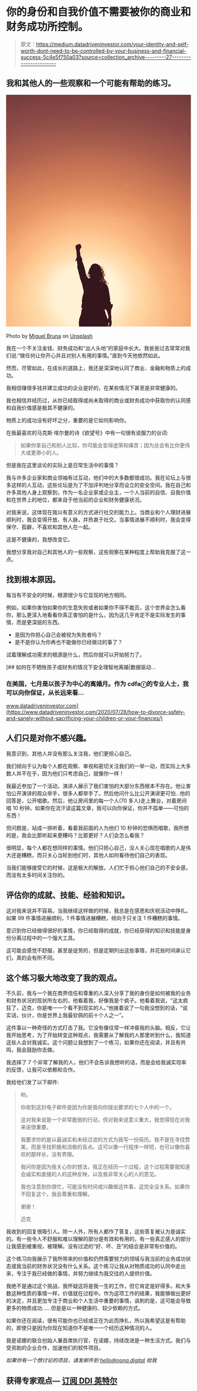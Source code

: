 # 你的身份和自我价值不需要被你的商业和财务成功所控制。

> 原文：<https://medium.datadriveninvestor.com/your-identity-and-self-worth-dont-need-to-be-controlled-by-your-business-and-financial-success-5c4e5f750a03?source=collection_archive---------27----------------------->

## 我和其他人的一些观察和一个可能有帮助的练习。

![](img/9d941aef13fa5d80366dfb54b084253e.png)

Photo by [Miguel Bruna](https://unsplash.com/@mbrunacr?utm_source=unsplash&utm_medium=referral&utm_content=creditCopyText) on [Unsplash](https://unsplash.com/s/photos/success?utm_source=unsplash&utm_medium=referral&utm_content=creditCopyText)

我在一个不关注金钱、财务成功和“出人头地”的家庭中长大。我爸爸过去常常对我们说:“做任何让你开心并且对别人有用的事情。”直到今天他依然如此。

然而，尽管如此，在成长的道路上，我还是深深地认同了商业、金融和物质上的成功。

我相信赚很多钱并建立成功的企业是好的，在某些情况下甚至是非常健康的。

我也相信并经历过，从你已经取得或尚未取得的商业或财务成功中获取你的认同感和自我价值感是极其不健康的。

物质上的成功没有好坏之分，重要的是它如何影响你。

在我最喜欢的马克斯·埃尔曼的诗《欲望号》中有一句很有说服力的台词:

> 如果你拿自己和别人比较，你可能会变得虚荣和痛苦；因为总会有比你更伟大或更渺小的人。

但是我在这里谈论的实际上是日常生活中的事情？

我与许多企业家和商业领袖有过互动，他们中的大多数都很成功。我在论坛上与很多这样的人互动，这些论坛是为了不加评判地分享而设立的安全空间。我在自己和许多其他人身上观察到，作为一名企业家或企业主，一个人当前的自信、自我价值和在世界上的地位，都来自于他当前的企业和财务健康状况。

对我来说，这体现在我以有意义的方式进行社交的能力上。当商业和个人理财进展顺利时，我会变得开放、有人脉，并热衷于社交。当事情进展不顺利时，我会变得保守、孤僻，不喜欢和其他人在一起。

这是不健康的，我想改变它。

我想分享我对自己和其他人的一些观察，这些观察在某种程度上帮助我克服了这一点。

## 找到根本原因。

每当有不安全的时候，根源很少与它显现的地方相同。

例如，如果你害怕如果你的生意失败或者如果你不得不裁员，这个世界会怎么看你，那么更深入地看看你真正害怕的是什么，因为这几乎肯定不是实际发生的事情，而是更深层的东西。

*   是因为你担心自己会被视为失败者吗？
*   是不是你认为你再也不能做你已经做过的事了？

试着理解成功需求的根源是什么，然后你就可以开始努力了。

[](https://www.datadriveninvestor.com/2020/07/28/how-to-divorce-safely-and-sanely-without-sacrificing-your-children-or-your-finances/) [## 如何在不牺牲孩子或财务的情况下安全理智地离婚|数据驱动…

### 在美国，七月是以孩子为中心的离婚月。作为 cdfaⓡ的专业人士，我可以向你保证，从长远来看…

www.datadriveninvestor.com](https://www.datadriveninvestor.com/2020/07/28/how-to-divorce-safely-and-sanely-without-sacrificing-your-children-or-your-finances/) 

## 人们只是对你不感兴趣。

我意识到，其他人并没有那么关注我，他们更担心自己。

我们倾向于认为每个人都在观察、审视和密切关注我们的一举一动，而实际上大多数人并不在乎，因为他们只考虑自己，就像你一样！

我最近参加了一个活动，演讲人展示了我们害怕的大部分东西根本不存在。他让害怕公开演讲的观众举手，很多人都举手了。然后他问什么比公开演讲更可怕…他的回答是，公开唱歌。然后，他让房间里的每一个人(70 多人)走上舞台，对着房间唱 10 秒钟。如果你在流汗读这篇文章，我可以向你保证，你并不孤单——可怕的东西！

但问题是，站成一排听着，看着我前面的人为他们 10 秒钟的恐惧而唱歌，我所想的是，我会比那听起来更糟吗？比那更好？人们会怎么看我？

很明显，每个人都在想同样的事情。他们只担心自己，没人关心现在唱歌的人是伟大还是糟糕，而只关心当轮到他们时，其他人如何看待他们自己的表现。

当我们能够接受它的时候，这是极大的解放。人们忙于担心他们自己的不安全感，而没有太多时间关注你的。

## 评估你的成就、技能、经验和知识。

这对我来说并不容易。当我继续这样做的时候，我总是在感恩和庆祝活动中挣扎。如果 99 件事情进展顺利，1 件事情进展糟糕，倾向于只关注 1 件糟糕的事情。

意识到你已经做得很好的事情，你已经取得的成就，你已经获得的知识和技能是身份分离过程中的一个强大工具。

这可能会感觉不舒服，甚至是徒劳的，但是定期列出这些事情，并花些时间承认它们，真的会有所不同。

## 这个练习极大地改变了我的观点。

不久前，我与一个我在商界信任和尊重的人深入分享了我的身份是如何被我的业务和财务状况的现状所左右的，他看着我，好像我是个疯子。他看着我说，“这太疯狂了，迈克，你是唯一一个看不到现实的人。”他接着说了一句我没想到的话，“说实话，伙计，你是世界上我最钦佩的前十个人之一”。

这件事以一种奇怪的方式打击了我。它没有像往常一样冲昏我的头脑。相反，它让我开始思考，为了开始转变这种观点，我需要从了解我的人那里听到什么，我知道这些人会对我诚实。这个问题让我想到了一个练习，如果你还在阅读，并且有共鸣，我会鼓励你去做。

我选择了 7 个非常了解我的人，他们不会告诉我想听的话，而是会给我诚实坦率的反馈，让我可以依赖和合作。

我给他们发了以下邮件:

> 哟，
> 
> 你收到这封电子邮件是因为你是我向你提出要求的七个人中的一个。
> 
> 这对我来说是一个非常脆弱的行动，但对我来说意义重大，我觉得现在对我来说很重要。
> 
> 我要求你的是以最诚实和未经过滤的方式为我写一份简历。我不是在寻找赞美，而是寻找积极和消极的盲点。这可以像一行程序一样短，也可以像你喜欢的那样长，没有界限。
> 
> 我问你是因为我关心你的想法，我正在经历一个过程，这个过程需要我知道会诚实和直接的人的这种反映，以及我非常关心的人的意见。
> 
> 我也注意到你很忙，可能没有时间或兴趣做这件事，这完全没关系。如果你不回复这个，我会尊重和理解。
> 
> 谢谢！
> 
> 迈克

我收到的回复很吸引人。除一人外，所有人都作了答复，这些答复被认为是诚实的。有一些令人不舒服和难以理解的部分是有效和有用的，有一些真正感人的部分让我感到被重视，被理解。没有过滤的“好、坏、丑”的结合是非常有价值的。

这个练习向我展示了我所带来的价值和仍然需要努力的领域与我当前的业务成功状态或我当前的财务状况没有什么关系。这个练习让我从对物质成功的认同中走出来，专注于我已经做的事情，并努力继续为我交往的人提供价值。

我绝不是通过这个挑战，我怀疑这将是我一生的工作，但它肯定是好得多。和大多数这种性质的事情一样，价值就在过程中。作为这项工作的结果，我能够做出更好的决定，并且更加专注于商业和个人生活中重要的事情，讽刺的是，这可能会导致更多的物质成功……但是是以一种健康的、较少依赖的方式。

如果你还在阅读，很有可能你也已经或正在为此而挣扎，所以我希望这是有帮助的，即使只是因为你现在知道你不是唯一一个经历这种情况的人。

我是诺娜的联合创始人兼首席执行官，在诺娜，持续改进是一种生活方式。我们与受资助的企业合作，加速他们的软件项目。

*如果你有一个想讨论的项目，请发邮件到 hello@nona.digital 给我*

## 获得专家观点— [订阅 DDI 英特尔](https://datadriveninvestor.com/ddi-intel)